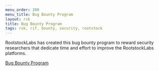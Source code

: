 ```yaml
---
menu_order: 200
menu_title: Bug Bounty Program
layout: rsk
title: Bug Bounty Program
tags: rsk, rif, bounty, security, rootstock
---
```


RootstockLabs has created this bug bounty program to reward security researchers that dedicate time and effort to improve the RootstockLabs platforms.

<a href="https://hackerone.com/rootstocklabs" target="_blank" class="green-button">Bug Bounty Program</a>
